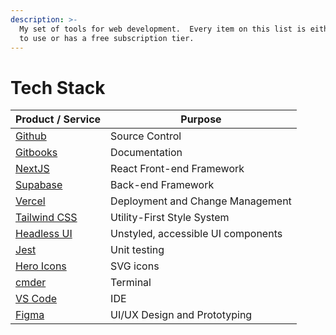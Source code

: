 ```yaml
---
description: >-
  My set of tools for web development.  Every item on this list is either free
  to use or has a free subscription tier.
---
```


# Tech Stack

| Product / Service                         | Purpose                            |
| ----------------------------------------- | ---------------------------------- |
| [Github](https://github.com/)             | Source Control                     |
| [Gitbooks](https://app.gitbook.com/)      | Documentation                      |
| [NextJS](https://nextjs.org/)             | React Front-end Framework          |
| [Supabase](https://supabase.com/)         | Back-end Framework                 |
| [Vercel](https://vercel.com/)             | Deployment and Change Management   |
| [Tailwind CSS](https://tailwindcss.com/)  | Utility-First Style System         |
| [Headless UI](https://headlessui.com/)    | Unstyled, accessible UI components |
| [Jest](https://jestjs.io/)                | Unit testing                       |
| [Hero Icons](https://heroicons.com/)      | SVG icons                          |
| [cmder](https://cmder.app/)               | Terminal                           |
| [VS Code](https://code.visualstudio.com/) | IDE                                |
| [Figma](https://www.figma.com/)           | UI/UX Design and Prototyping       |

